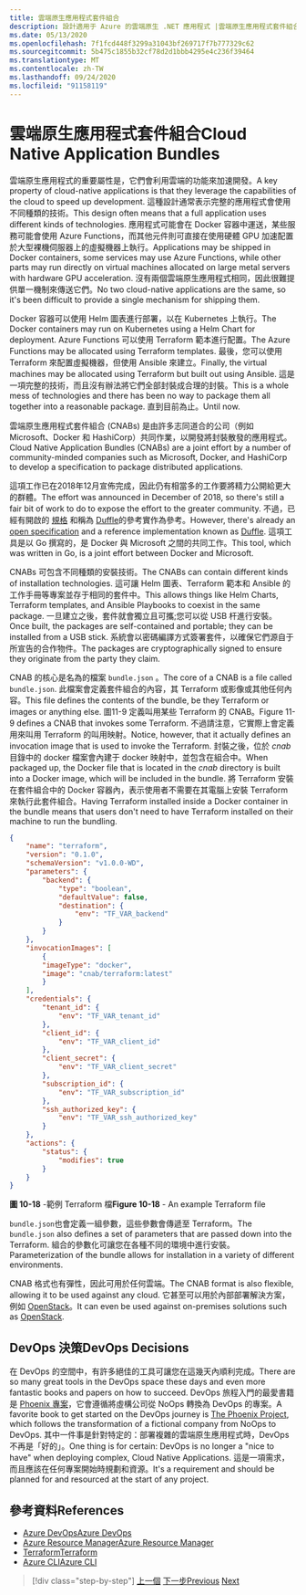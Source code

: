 ```yaml
---
title: 雲端原生應用程式套件組合
description: 設計適用于 Azure 的雲端原生 .NET 應用程式 |雲端原生應用程式套件組合
ms.date: 05/13/2020
ms.openlocfilehash: 7f1fcd448f3299a31043bf269717f7b777329c62
ms.sourcegitcommit: 5b475c1855b32cf78d2d1bbb4295e4c236f39464
ms.translationtype: MT
ms.contentlocale: zh-TW
ms.lasthandoff: 09/24/2020
ms.locfileid: "91158119"
---
```

# <a name="cloud-native-application-bundles"></a><span data-ttu-id="6a0c1-103">雲端原生應用程式套件組合</span><span class="sxs-lookup"><span data-stu-id="6a0c1-103">Cloud Native Application Bundles</span></span>

<span data-ttu-id="6a0c1-104">雲端原生應用程式的重要屬性是，它們會利用雲端的功能來加速開發。</span><span class="sxs-lookup"><span data-stu-id="6a0c1-104">A key property of cloud-native applications is that they leverage the capabilities of the cloud to speed up development.</span></span> <span data-ttu-id="6a0c1-105">這種設計通常表示完整的應用程式會使用不同種類的技術。</span><span class="sxs-lookup"><span data-stu-id="6a0c1-105">This design often means that a full application uses different kinds of technologies.</span></span> <span data-ttu-id="6a0c1-106">應用程式可能會在 Docker 容器中運送，某些服務可能會使用 Azure Functions，而其他元件則可直接在使用硬體 GPU 加速配置於大型裸機伺服器上的虛擬機器上執行。</span><span class="sxs-lookup"><span data-stu-id="6a0c1-106">Applications may be shipped in Docker containers, some services may use Azure Functions, while other parts may run directly on virtual machines allocated on large metal servers with hardware GPU acceleration.</span></span> <span data-ttu-id="6a0c1-107">沒有兩個雲端原生應用程式相同，因此很難提供單一機制來傳送它們。</span><span class="sxs-lookup"><span data-stu-id="6a0c1-107">No two cloud-native applications are the same, so it's been difficult to provide a single mechanism for shipping them.</span></span>

<span data-ttu-id="6a0c1-108">Docker 容器可以使用 Helm 圖表進行部署，以在 Kubernetes 上執行。</span><span class="sxs-lookup"><span data-stu-id="6a0c1-108">The Docker containers may run on Kubernetes using a Helm Chart for deployment.</span></span> <span data-ttu-id="6a0c1-109">Azure Functions 可以使用 Terraform 範本進行配置。</span><span class="sxs-lookup"><span data-stu-id="6a0c1-109">The Azure Functions may be allocated using Terraform templates.</span></span> <span data-ttu-id="6a0c1-110">最後，您可以使用 Terraform 來配置虛擬機器，但使用 Ansible 來建立。</span><span class="sxs-lookup"><span data-stu-id="6a0c1-110">Finally, the virtual machines may be allocated using Terraform but built out using Ansible.</span></span> <span data-ttu-id="6a0c1-111">這是一項完整的技術，而且沒有辦法將它們全部封裝成合理的封裝。</span><span class="sxs-lookup"><span data-stu-id="6a0c1-111">This is a whole mess of technologies and there has been no way to package them all together into a reasonable package.</span></span> <span data-ttu-id="6a0c1-112">直到目前為止。</span><span class="sxs-lookup"><span data-stu-id="6a0c1-112">Until now.</span></span>

<span data-ttu-id="6a0c1-113">雲端原生應用程式套件組合 (CNABs) 是由許多志同道合的公司（例如 Microsoft、Docker 和 HashiCorp）共同作業，以開發將封裝散發的應用程式。</span><span class="sxs-lookup"><span data-stu-id="6a0c1-113">Cloud Native Application Bundles (CNABs) are a joint effort by a number of community-minded companies such as Microsoft, Docker, and HashiCorp to develop a specification to package distributed applications.</span></span>

<span data-ttu-id="6a0c1-114">這項工作已在2018年12月宣佈完成，因此仍有相當多的工作要將精力公開給更大的群體。</span><span class="sxs-lookup"><span data-stu-id="6a0c1-114">The effort was announced in December of 2018, so there's still a fair bit of work to do to expose the effort to the greater community.</span></span> <span data-ttu-id="6a0c1-115">不過，已經有開啟的 [規格](https://github.com/deislabs/cnab-spec) 和稱為 [Duffle](https://duffle.sh/)的參考實作為參考。</span><span class="sxs-lookup"><span data-stu-id="6a0c1-115">However, there's already an [open specification](https://github.com/deislabs/cnab-spec) and a reference implementation known as [Duffle](https://duffle.sh/).</span></span> <span data-ttu-id="6a0c1-116">這項工具是以 Go 撰寫的，是 Docker 與 Microsoft 之間的共同工作。</span><span class="sxs-lookup"><span data-stu-id="6a0c1-116">This tool, which was written in Go, is a joint effort between Docker and Microsoft.</span></span>

<span data-ttu-id="6a0c1-117">CNABs 可包含不同種類的安裝技術。</span><span class="sxs-lookup"><span data-stu-id="6a0c1-117">The CNABs can contain different kinds of installation technologies.</span></span> <span data-ttu-id="6a0c1-118">這可讓 Helm 圖表、Terraform 範本和 Ansible 的工作手冊等專案並存于相同的套件中。</span><span class="sxs-lookup"><span data-stu-id="6a0c1-118">This allows things like Helm Charts, Terraform templates, and Ansible Playbooks to coexist in the same package.</span></span> <span data-ttu-id="6a0c1-119">一旦建立之後，套件就會獨立且可攜;您可以從 USB 杆進行安裝。</span><span class="sxs-lookup"><span data-stu-id="6a0c1-119">Once built, the packages are self-contained and portable; they can be installed from a USB stick.</span></span>  <span data-ttu-id="6a0c1-120">系統會以密碼編譯方式簽署套件，以確保它們源自于所宣告的合作物件。</span><span class="sxs-lookup"><span data-stu-id="6a0c1-120">The packages are cryptographically signed to ensure they originate from the party they claim.</span></span>

<span data-ttu-id="6a0c1-121">CNAB 的核心是名為的檔案 `bundle.json` 。</span><span class="sxs-lookup"><span data-stu-id="6a0c1-121">The core of a CNAB is a file called `bundle.json`.</span></span> <span data-ttu-id="6a0c1-122">此檔案會定義套件組合的內容，其 Terraform 或影像或其他任何內容。</span><span class="sxs-lookup"><span data-stu-id="6a0c1-122">This file defines the contents of the bundle, be they Terraform or images or anything else.</span></span> <span data-ttu-id="6a0c1-123">圖11-9 定義叫用某些 Terraform 的 CNAB。</span><span class="sxs-lookup"><span data-stu-id="6a0c1-123">Figure 11-9 defines a CNAB that invokes some Terraform.</span></span> <span data-ttu-id="6a0c1-124">不過請注意，它實際上會定義用來叫用 Terraform 的叫用映射。</span><span class="sxs-lookup"><span data-stu-id="6a0c1-124">Notice, however, that it actually defines an invocation image that is used to invoke the Terraform.</span></span> <span data-ttu-id="6a0c1-125">封裝之後，位於 *cnab* 目錄中的 docker 檔案會內建于 docker 映射中，並包含在組合中。</span><span class="sxs-lookup"><span data-stu-id="6a0c1-125">When packaged up, the Docker file that is located in the *cnab* directory is built into a Docker image, which will be included in the bundle.</span></span> <span data-ttu-id="6a0c1-126">將 Terraform 安裝在套件組合中的 Docker 容器內，表示使用者不需要在其電腦上安裝 Terraform 來執行此套件組合。</span><span class="sxs-lookup"><span data-stu-id="6a0c1-126">Having Terraform installed inside a Docker container in the bundle means that users don't need to have Terraform installed on their machine to run the bundling.</span></span>

```json
{
    "name": "terraform",
    "version": "0.1.0",
    "schemaVersion": "v1.0.0-WD",
    "parameters": {
        "backend": {
            "type": "boolean",
            "defaultValue": false,
            "destination": {
                "env": "TF_VAR_backend"
            }
        }
    },
    "invocationImages": [
        {
        "imageType": "docker",
        "image": "cnab/terraform:latest"
        }
    ],
    "credentials": {
        "tenant_id": {
            "env": "TF_VAR_tenant_id"
        },
        "client_id": {
            "env": "TF_VAR_client_id"
        },
        "client_secret": {
            "env": "TF_VAR_client_secret"
        },
        "subscription_id": {
            "env": "TF_VAR_subscription_id"
        },
        "ssh_authorized_key": {
            "env": "TF_VAR_ssh_authorized_key"
        }
    },
    "actions": {
        "status": {
            "modifies": true
        }
    }
}
```

<span data-ttu-id="6a0c1-127">**圖 10-18** -範例 Terraform 檔</span><span class="sxs-lookup"><span data-stu-id="6a0c1-127">**Figure 10-18** - An example Terraform file</span></span>

<span data-ttu-id="6a0c1-128">`bundle.json`也會定義一組參數，這些參數會傳遞至 Terraform。</span><span class="sxs-lookup"><span data-stu-id="6a0c1-128">The `bundle.json` also defines a set of parameters that are passed down into the Terraform.</span></span> <span data-ttu-id="6a0c1-129">組合的參數化可讓您在各種不同的環境中進行安裝。</span><span class="sxs-lookup"><span data-stu-id="6a0c1-129">Parameterization of the bundle allows for installation in a variety of different environments.</span></span>

<span data-ttu-id="6a0c1-130">CNAB 格式也有彈性，因此可用於任何雲端。</span><span class="sxs-lookup"><span data-stu-id="6a0c1-130">The CNAB format is also flexible, allowing it to be used against any cloud.</span></span> <span data-ttu-id="6a0c1-131">它甚至可以用於內部部署解決方案，例如 [OpenStack](https://www.openstack.org/)。</span><span class="sxs-lookup"><span data-stu-id="6a0c1-131">It can even be used against on-premises solutions such as [OpenStack](https://www.openstack.org/).</span></span>

## <a name="devops-decisions"></a><span data-ttu-id="6a0c1-132">DevOps 決策</span><span class="sxs-lookup"><span data-stu-id="6a0c1-132">DevOps Decisions</span></span>

<span data-ttu-id="6a0c1-133">在 DevOps 的空間中，有許多絕佳的工具可讓您在這幾天內順利完成。</span><span class="sxs-lookup"><span data-stu-id="6a0c1-133">There are so many great tools in the DevOps space these days and even more fantastic books and papers on how to succeed.</span></span> <span data-ttu-id="6a0c1-134">DevOps 旅程入門的最愛書籍是 [Phoenix 專案](https://www.oreilly.com/library/view/the-phoenix-project/9781457191350/)，它會遵循將虛構公司從 NoOps 轉換為 DevOps 的專案。</span><span class="sxs-lookup"><span data-stu-id="6a0c1-134">A favorite book to get started on the DevOps journey is [The Phoenix Project](https://www.oreilly.com/library/view/the-phoenix-project/9781457191350/), which follows the transformation of a fictional company from NoOps to DevOps.</span></span> <span data-ttu-id="6a0c1-135">其中一件事是針對特定的：部署複雜的雲端原生應用程式時，DevOps 不再是「好的」。</span><span class="sxs-lookup"><span data-stu-id="6a0c1-135">One thing is for certain: DevOps is no longer a "nice to have" when deploying complex, Cloud Native Applications.</span></span> <span data-ttu-id="6a0c1-136">這是一項需求，而且應該在任何專案開始時規劃和資源。</span><span class="sxs-lookup"><span data-stu-id="6a0c1-136">It's a requirement and should be planned for and resourced at the start of any project.</span></span>

## <a name="references"></a><span data-ttu-id="6a0c1-137">參考資料</span><span class="sxs-lookup"><span data-stu-id="6a0c1-137">References</span></span>

- [<span data-ttu-id="6a0c1-138">Azure DevOps</span><span class="sxs-lookup"><span data-stu-id="6a0c1-138">Azure DevOps</span></span>](https://azure.microsoft.com/services/devops/)
- [<span data-ttu-id="6a0c1-139">Azure Resource Manager</span><span class="sxs-lookup"><span data-stu-id="6a0c1-139">Azure Resource Manager</span></span>](/azure/azure-resource-manager/management/overview)
- [<span data-ttu-id="6a0c1-140">Terraform</span><span class="sxs-lookup"><span data-stu-id="6a0c1-140">Terraform</span></span>](https://www.terraform.io/)
- [<span data-ttu-id="6a0c1-141">Azure CLI</span><span class="sxs-lookup"><span data-stu-id="6a0c1-141">Azure CLI</span></span>](/cli/azure/)

>[!div class="step-by-step"]
><span data-ttu-id="6a0c1-142">[上一個](infrastructure-as-code.md) 
>[下一步](summary.md)</span><span class="sxs-lookup"><span data-stu-id="6a0c1-142">[Previous](infrastructure-as-code.md)
[Next](summary.md)</span></span>
